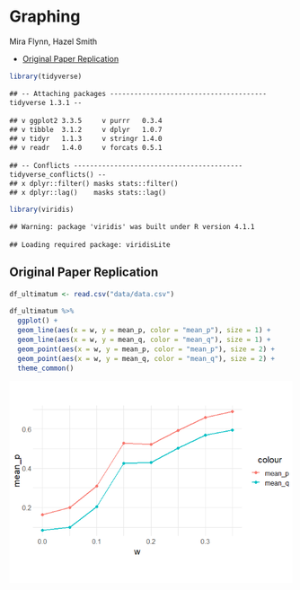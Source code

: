 Graphing
================
Mira Flynn, Hazel Smith

-   [Original Paper Replication](#original-paper-replication)

``` r
library(tidyverse)
```

    ## -- Attaching packages --------------------------------------- tidyverse 1.3.1 --

    ## v ggplot2 3.3.5     v purrr   0.3.4
    ## v tibble  3.1.2     v dplyr   1.0.7
    ## v tidyr   1.1.3     v stringr 1.4.0
    ## v readr   1.4.0     v forcats 0.5.1

    ## -- Conflicts ------------------------------------------ tidyverse_conflicts() --
    ## x dplyr::filter() masks stats::filter()
    ## x dplyr::lag()    masks stats::lag()

``` r
library(viridis)
```

    ## Warning: package 'viridis' was built under R version 4.1.1

    ## Loading required package: viridisLite

## Original Paper Replication

``` r
df_ultimatum <- read.csv("data/data.csv")
```

``` r
df_ultimatum %>%
  ggplot() +
  geom_line(aes(x = w, y = mean_p, color = "mean_p"), size = 1) +
  geom_line(aes(x = w, y = mean_q, color = "mean_q"), size = 1) +
  geom_point(aes(x = w, y = mean_p, color = "mean_p"), size = 2) +
  geom_point(aes(x = w, y = mean_q, color = "mean_q"), size = 2) +
  theme_common()
```

![](graphing_files/figure-gfm/original-replication-graph-1.png)<!-- -->
